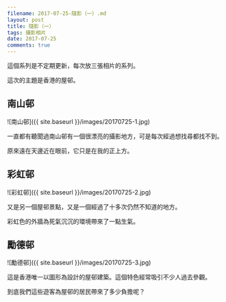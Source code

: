 ```yaml
---
filename: 2017-07-25-隨影（一）.md
layout: post
title: 隨影（一）
tags: 攝影相片
date: 2017-07-25
comments: true
---
```

這個系列是不定期更新，每次放三張相片的系列。

這次的主題是香港的屋邨。

## 南山邨

![南山邨]({{ site.baseurl }}/images/20170725-1.jpg)

一直都有聽聞過南山邨有一個很漂亮的攝影地方，可是每次經過想找尋都找不到。

原來遠在天邊近在眼前，它只是在我的正上方。

## 彩虹邨

![彩虹邨]({{ site.baseurl }}/images/20170725-2.jpg)

又是另一個屋邨景點，又是一個經過了十多次仍然不知道的地方。

彩虹色的外牆為死氣沉沉的環境帶來了一點生氣。

## 勵德邨

![勵德邨]({{ site.baseurl }}/images/20170725-3.jpg)

這是香港唯一以圖形為設計的屋邨建築。這個特色經常吸引不少人過去參觀。

到底我們這些遊客為屋邨的居民帶來了多少負擔呢？
